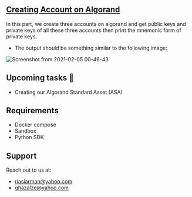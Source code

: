 ## [Creating Account on Algorand](https://github.com/arman324/Algorand-Development/tree/main/Creating%20Account)
In this part, we create three accounts on algorand and get public keys and private keys of all these three accounts then print the mnemonic form of private keys.
* The output should be something similar to the following image:

![Screenshot from 2021-02-05 00-46-43](https://user-images.githubusercontent.com/35253872/106960475-65a11700-6751-11eb-90c2-b9e53436d08f.png)

## Upcoming tasks 🎉
* Creating our Algorand Standard Asset (ASA) 

## Requirements
* Docker compose
* Sandbox
* Python SDK

## Support
Reach out to us at:
* riasiarman@yahoo.com
* ghazalze@yahoo.com
